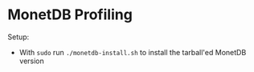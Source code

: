 MonetDB Profiling
=================

Setup:

* With `sudo` run `./monetdb-install.sh` to install the tarball'ed MonetDB version

